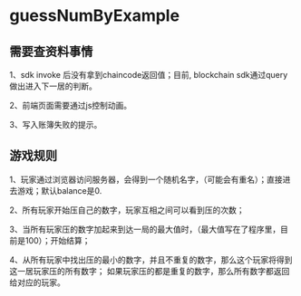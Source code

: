 # guessNumByExample


## 需要查资料事情
1、sdk invoke 后没有拿到chaincode返回值；目前, blockchain sdk通过query做出进入下一居的判断。

2、前端页面需要通过js控制动画。

3、写入账簿失败的提示。

## 游戏规则

1、玩家通过浏览器访问服务器，会得到一个随机名字，（可能会有重名）；直接进去游戏；默认balance是0.

2、所有玩家开始压自己的数字，玩家互相之间可以看到压的次数；

3、当所有玩家压的数字加起来到达一局的最大值时，（最大值写在了程序里，目前是100）；开始结算；

4、从所有玩家中找出压的最小的数字，并且不重复的数字，那么这个玩家将得到这一居玩家压的所有数字；
   如果玩家压的都是重复的数字，那么所有数字都返回给对应的玩家。
